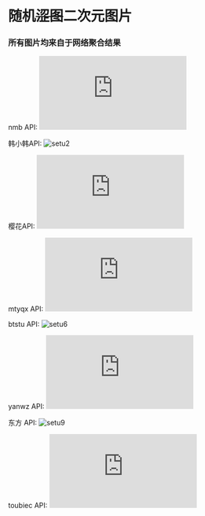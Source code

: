 # 随机~~涩图~~二次元图片

### 所有图片均来自于网络聚合结果

nmb API:
![setu1](https://api.nmb.show/1985acg.php)

韩小韩API:
![setu2](https://api.vvhan.com/api/acgimg)

樱花API:
![setu3](http://www.dmoe.cc/random.php)

mtyqx API:
![setu5](http://api.mtyqx.cn/api/random.php)

btstu API:
![setu6](http://api.btstu.cn/sjbz/?lx=dongman)

yanwz API:
![setu8](https://acg.yanwz.cn/api.php)

东方 API:
![setu9](https://img.paulzzh.tech/touhou/random)

toubiec API:
![setu10](https://acg.toubiec.cn/random.php)
